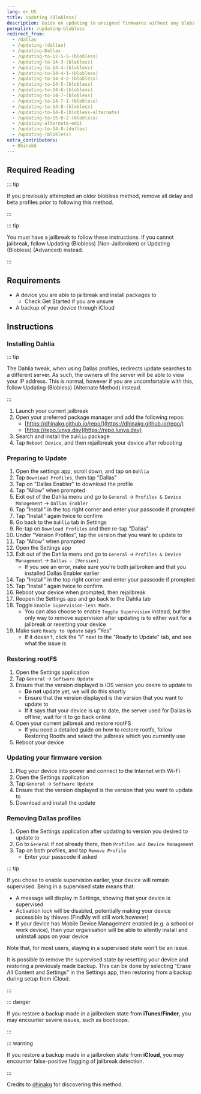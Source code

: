 ```yaml
---
lang: en_US
title: Updating (Blobless)
description: Guide on updating to unsigned firmwares without any blobs using Dallas profiles.
permalink: /updating-blobless
redirect_from:
  - /dallas
  - /updating-(dallas)
  - /updating-Dallas
  - /updating-to-12-5-5-(blobless)
  - /updating-to-14-3-(blobless)
  - /updating-to-14-4-(blobless)
  - /updating-to-14-4-1-(blobless)
  - /updating-to-14-4-2-(blobless)
  - /updating-to-14-5-(blobless)
  - /updating-to-14-6-(blobless)
  - /updating-to-14-7-(blobless)
  - /updating-to-14-7-1-(blobless)
  - /updating-to-14-8-(blobless)
  - /updating-to-14-8-(blobless-alternate)
  - /updating-to-15-0-2-(blobless)
  - /updating-alternate-edit
  - /updating-to-14-8-(dallas)
  - /updating-(blobless)
extra_contributors:
  - DhinakG
---
```


## Required Reading

::: tip

If you previously attempted an older blobless method, remove all delay and beta profiles prior to following this method.

:::

::: tip

You must have a jailbreak to follow these instructions. If you cannot jailbreak, follow <router-link to="/updating-blobless-nonjailbroken">Updating (Blobless) (Non-Jailbroken)</router-link> or <router-link to="/updating-blobless-advanced">Updating (Blobless) (Advanced)</router-link> instead.

:::

## Requirements

- A device you are able to jailbreak and install packages to
    - Check <router-link to="/get-started">Get Started</router-link> if you are unsure
- A backup of your device through iCloud

## Instructions

### Installing Dahlia

::: tip

The Dahlia tweak, when using Dallas profiles, redirects update searches to a different server. As such, the owners of the server will be able to view your IP address. This is normal, however if you are uncomfortable with this, follow <router-link to="/updating-blobless-alternate">Updating (Blobless) (Alternate Method)</router-link> instead.

:::

1. Launch your current jailbreak
1. Open your preferred package manager and add the following repos:
    - [https://dhinakg.github.io/repo/](https://dhinakg.github.io/repo/)
    - [https://repo.lunya.dev](https://repo.lunya.dev)
1. Search and install the `Dahlia` package
1. Tap `Reboot Device`, and then rejailbreak your device after rebooting

### Preparing to Update

1. Open the settings app, scroll down, and tap on `Dahlia`
1. Tap `Download Profiles`, then tap "Dallas"
1. Tap on "Dallas Enabler" to download the profile
1. Tap "Allow" when prompted
1. Exit out of the Dahlia menu and go to `General` -> `Profiles & Device Management` -> `Dallas Enabler`
1. Tap "Install" in the top right corner and enter your passcode if prompted
1. Tap "Install" again twice to confirm
1. Go back to the `Dahlia` tab in Settings
1. Re-tap on `Download Profiles` and then re-tap "Dallas"
1. Under "Version Profiles", tap the version that you want to update to
1. Tap "Allow" when prompted
1. Open the Settings app
1. Exit out of the Dahlia menu and go to `General` -> `Profiles & Device Management` -> `Dallas - [Version]`
   - If you see an error, make sure you're both jailbroken and that you installed Dallas Enabler earlier
1. Tap "Install" in the top right corner and enter your passcode if prompted
1. Tap "Install" again twice to confirm
1. Reboot your device when prompted, then rejailbreak
1. Reopen the Settings app and go back to the Dahlia tab
1. Toggle `Enable Supervision-less Mode.`
   - You can also choose to enable `Toggle Supervision` instead, but the only way to remove supervision after updating is to either wait for a jailbreak or resetting your device
1. Make sure `Ready to Update` says "Yes"
   - If it doesn't, click the "i" next to the "Ready to Update" tab, and see what the issue is

### Restoring rootFS

1. Open the Settings application
1. Tap `General` -> `Software Update`
1. Ensure that the version displayed is iOS version you desire to update to
    - **Do not** update yet, we will do this shortly
    - Ensure that the version displayed is the version that you want to update to
    - If it says that your device is up to date, the server used for Dallas is offline; wait for it to go back online
1. Open your current jailbreak and restore rootFS
    - If you need a detailed guide on how to restore rootfs, follow <router-link to="/restoring-rootfs">Restoring Rootfs</router-link> and select the jailbreak which you currently use
1. Reboot your device

### Updating your firmware version

1. Plug your device into power and connect to the Internet with Wi-Fi
1. Open the Settings application
1. Tap `General` -> `Software Update`
1. Ensure that the version displayed is the version that you want to update to
1. Download and install the update

### Removing Dallas profiles

1. Open the Settings application after updating to version you desired to update to
1. Go to `General` if not already there, then `Profiles and Device Management`
1. Tap on both profiles, and tap `Remove Profile`
    - Enter your passcode if asked

::: tip

If you chose to enable supervision earlier, your device will remain supervised. Being in a supervised state means that:

- A message will display in Settings, showing that your device is supervised
- Activation lock will be disabled, potentially making your device accessible by thieves (FindMy will still work however)
- If your device has Mobile Device Management enabled (e.g. a school or work device), then your organisation will be able to silently install and uninstall apps on your device

Note that, for most users, staying in a supervised state won't be an issue.

It is possible to remove the supervised state by resetting your device and restoring a previously made backup. This can be done by selecting "Erase All Content and Settings" in the Settings app, then restoring from a backup during setup from iCloud.

:::

::: danger

If you restore a backup made in a jailbroken state from **iTunes/Finder**, you may encounter severe issues, such as bootloops.

:::

::: warning

If you restore a backup made in a jailbroken state from **iCloud**, you may encounter false-positive flagging of jailbreak detection. 

:::

Credits to [dhinakg](https://github.com/dhinakg/) for discovering this method.
